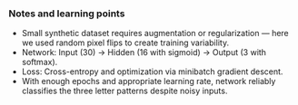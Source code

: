 ### Notes and learning points
- Small synthetic dataset requires augmentation or regularization — here we used random pixel flips to create training variability.
- Network: Input (30) -> Hidden (16 with sigmoid) -> Output (3 with softmax).
- Loss: Cross-entropy and optimization via minibatch gradient descent.
- With enough epochs and appropriate learning rate, network reliably classifies the three letter patterns despite noisy inputs.
